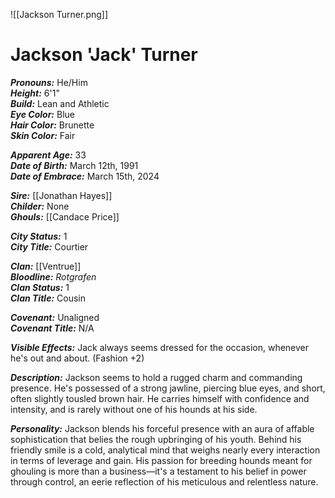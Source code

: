 ![[Jackson Turner.png]]
# Jackson 'Jack' Turner

***Pronouns:*** He/Him  
***Height:*** 6'1"  
***Build:*** Lean and Athletic  
***Eye Color:*** Blue  
***Hair Color:*** Brunette  
***Skin Color:*** Fair  

***Apparent Age:*** 33  
***Date of Birth:*** March 12th, 1991  
***Date of Embrace:*** March 15th, 2024  

***Sire:*** [[Jonathan Hayes]]  
***Childer:*** None  
***Ghouls:*** [[Candace Price]]  

***City Status:*** 1  
***City Title:*** Courtier  

***Clan:*** [[Ventrue]]  
***Bloodline:*** *Rotgrafen*  
***Clan Status:*** 1  
***Clan Title:*** Cousin  

***Covenant:*** Unaligned  
***Covenant Title:*** N/A  

***Visible Effects:***
Jack always seems dressed for the occasion, whenever he's out and about. (Fashion +2)

***Description:***
Jackson seems to hold a rugged charm and commanding presence. He's possessed of a strong jawline, piercing blue eyes, and short, often slightly tousled brown hair. He carries himself with confidence and intensity, and is rarely without one of his hounds at his side.

***Personality:***
Jackson blends his forceful presence with an aura of affable sophistication that belies the rough upbringing of his youth. Behind his friendly smile is a cold, analytical mind that weighs nearly every interaction in terms of leverage and gain. His passion for breeding hounds meant for ghouling is more than a business—it's a testament to his belief in power through control, an eerie reflection of his meticulous and relentless nature.
